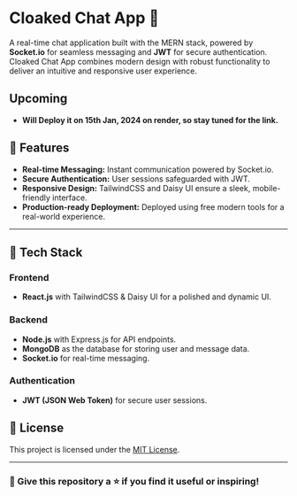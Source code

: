 # Cloaked Chat App 🚀

A real-time chat application built with the MERN stack, powered by **Socket.io** for seamless messaging and **JWT** for secure authentication. Cloaked Chat App combines modern design with robust functionality to deliver an intuitive and responsive user experience.

## Upcoming
- **Will Deploy it on 15th Jan, 2024 on render, so stay tuned for the link.**
## 🌟 Features

- **Real-time Messaging:** Instant communication powered by Socket.io.
- **Secure Authentication:** User sessions safeguarded with JWT.
- **Responsive Design:** TailwindCSS and Daisy UI ensure a sleek, mobile-friendly interface.
- **Production-ready Deployment:** Deployed using free modern tools for a real-world experience.

---

## 🔧 Tech Stack

### Frontend
- **React.js** with TailwindCSS & Daisy UI for a polished and dynamic UI.

### Backend
- **Node.js** with Express.js for API endpoints.
- **MongoDB** as the database for storing user and message data.
- **Socket.io** for real-time messaging.

### Authentication
- **JWT (JSON Web Token)** for secure user sessions.

<!-- ### Deployment
- Deployed using free hosting services like **Vercel**, **Render**, or similar tools. -->



## 📜 License

This project is licensed under the [MIT License](LICENSE).

---

### 🌟 Give this repository a ⭐ if you find it useful or inspiring!
